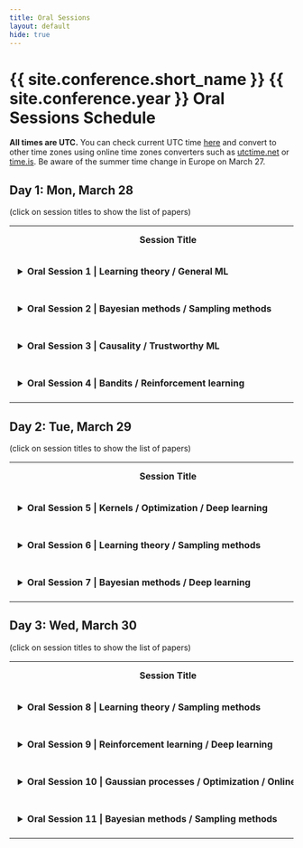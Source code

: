 ```yaml
---
title: Oral Sessions
layout: default
hide: true
---
```



<style>
details {
margin: 5pt;
width: 400pt;
}

details > summary {
  border: none;
  cursor: pointer;
  font-weight: bold;
}

details > ul {
}

details[open] > summary {
}

</style>

<h1>{{ site.conference.short_name }} {{ site.conference.year }} Oral Sessions Schedule</h1>

**All times are UTC.**
You can check current UTC time [here](https://www.utctime.net/)
and convert to other time zones using online time zones converters such as
[utctime.net](https://www.utctime.net/utc-time-zone-converter) or [time.is](https://time.is/UTC).
Be aware of the summer time change in Europe on March 27.


## Day 1: Mon, March 28 

(click on session titles to show the list of papers) 

<table>
<tr>   
<th> Session Title </th>
<th> Time  (<a href="https://www.utctime.net/">UTC</a>) 
</th>
</tr>

<tr>
<td>
<details>
<summary> Oral Session 1 | Learning theory / General ML  </summary>
<ul>
<li> Denoising and change point localisation in piecewise-constant high-dimensional regression coefficients 
</li>
<li> Noise Regularizes Over-parameterized Rank One Matrix Recovery, Provably
</li>
<li> Survival regression with proper scoring rules and monotonic neural networks
</li>
<li> Multivariate Quantile Function Forecaster
</li>
</ul>
</details>
</td>
<td>
08:30 - 09:30
</td>
</tr>

<tr>
<td>
<details>
<summary> Oral Session 2 | Bayesian methods / Sampling methods  </summary>
<ul>
<li>Differentiable Bayesian inference of SDE parameters using a pathwise series expansion of Brownian motion  
</li>
<li>Nonparametric Relational Models with Superrectangulation  
</li>
<li>Robust Bayesian Inference for Simulator-based Models via the MMD Posterior Bootstrap
</li>
<li>Unifying Importance Based Regularisation Methods for Continual Learning
</li>
</ul>
</details>
</td>
<td>
09:30 - 10:30
</td>
</tr>

<tr>
<td>
<details>
<summary> Oral Session 3 | Causality / Trustworthy ML  </summary>
<ul>
<li>Almost optimal universal lower bound for learning causal DAGs with atomic interventions
</li>
<li>Variance Minimization in the Wasserstein Space for Invariant Causal Prediction
</li>
<li>On the Assumptions of Synthetic Control Methods
</li>
<li>Differentially Private Densest Subgraph
</li>
</ul>
</details>
</td>
<td>
13:00 - 14:00
</td>
</tr>

<tr>
<td>
<details>
<summary> Oral Session 4 | Bandits / Reinforcement learning </summary>
<ul>
<li>Optimal Rates of (Locally) Differentially Private Heavy-tailed Multi-Armed Bandits
</li>
<li>Nonstochastic Bandits and Experts with Arm-Dependent Delays
</li>
<li>Towards Agnostic Feature-based Dynamic Pricing: Linear Policies vs Linear Valuation with Unknown Noise
</li>
<li>Towards an Understanding of Default Policies in Multitask Policy Optimization
</li>
</ul>
</details>
</td>
<td>
14:00 - 15:00
</td>
</tr>
</table>

## Day 2: Tue, March 29 


(click on session titles to show the list of papers) 

<table>
<tr>   
<th> Session Title </th>
<th> Time (<a href="https://www.utctime.net/">UTC</a>) 
</th>
</tr>

<tr>
<td>
<details>
<summary> Oral Session 5 |  Kernels / Optimization / Deep learning </summary>
<ul>
<li>Kernel Robust Smoothing
</li>
<li>A Single-Timescale Method for Stochastic Bilevel Optimization
</li>
<li>Lifted Primal-Dual Method for Bilinearly Coupled Smooth Minimax Optimization
</li>
<li>Generative Models as Distributions of Functions
</li>
</ul>
</details>
</td>

<td>
09:30 - 10:30
</td>
</tr>

<tr>
<td>
<details>
<summary> Oral Session 6 | Learning theory / Sampling methods </summary>
<ul>
<li>Amortized Rejection Sampling in Universal Probabilistic Programming
</li>
<li>Adaptive Importance Sampling meets Mirror Descent : a Bias-variance tradeoff
</li>
<li>"Loss as the Inconsistency of a Probabilistic Dependency Graph: Choose your Model, not your Loss Function"
</li>
<li>On the Consistency of Max-Margin Losses
</li>
</ul>
</details>
</td>
<td>
10:30 - 11:30 
</td>
</tr>


<tr>
<td>
<details>
<summary> Oral Session 7 | Bayesian methods / Deep learning </summary>
<ul>
<li>"Many processors, little time: MCMC for partitions via optimal transport couplings"
</li>
<li>Rapid Convergence of Informed Importance Tempering
</li>
<li>Projection Predictive Inference for Generalized Linear and Additive Multilevel Models
</li>
<li>Density Ratio Estimation via Infinitesimal Classification
</li>
</ul>
</details>
</td>
<td>
15:00 - 16:00
</td>
</tr>

</table>

## Day 3: Wed, March 30 


(click on session titles to show the list of papers) 

<table>

<tr>
<th>
Session Title
</th>
<th>
Time (<a href="https://www.utctime.net/">UTC</a>) 
</th> 
</tr>

<tr>
<td>
<details>
<summary>  Oral Session 8 | Learning theory / Sampling methods  </summary>
<ul>
<li>Sampling from Arbitrary Functions via PSD Models
</li>
<li>Orbital MCMC
</li>
<li>Hardness of Learning a Single Neuron with Adversarial Label Noise
</li>
<li>Data-splitting improves statistical performance in  overparameterized regimes
</li>
</ul>
</details>
</td>
<td>
07:00 - 08:00
</td>
</tr>


<tr>
<td>
<details>
<summary>Oral Session 9 | Reinforcement learning / Deep learning </summary> 
<ul>
<li>Beta Shapley: a Unified and Noise-reduced Data Valuation Framework for Machine Learning
</li>
<li>"Faster Rates, Adaptive Algorithms, and Finite-Time Bounds for Gradient Temporal-Difference Learning"
</li>
<li>A general class of surrogate functions for stable and efficient reinforcement learning
</li>
<li>A Complete Characterisation of ReLU-Invariant Distributions
</li>
</ul>
</details>
</td>
<td>
08:00 - 09:00 
</td>
</tr>


<tr>
<td>
<details>
<summary>Oral Session 10 | Gaussian processes / Optimization / Online ML </summary> 
<ul>
<li>Minimax Optimization: The Case of Convex-Submodular
</li>
<li>Doubly Mixed-Effects Gaussian Process Regression
</li>
<li>Fast and Scalable Spike and Slab Variable Selection in High-Dimensional Gaussian Processes
</li>
<li>Debiasing Samples from Online Learning Using Bootstrap
</li>
</ul>
</details>
</td>

<td>
13:00 - 14:00
</td>
</tr>


<tr>
<td>
<details>
<summary>Oral Session 11 | Bayesian methods / Sampling methods</summary> 

<ul>
<li>Entropy Regularized Optimal Transport Independence Criterion
</li>
<li>Two-Sample Test with Kernel Projected Wasserstein Distance
</li>
<li>Estimating Functionals of the Out-of-Sample Error Distribution in High-Dimensional Ridge Regression
</li>
<li>Heavy-tailed Streaming Statistical Estimation       
</li>
</ul>
</details>
</td>

<td>
14:00 - 15:00
</td>
</tr>
</table>

